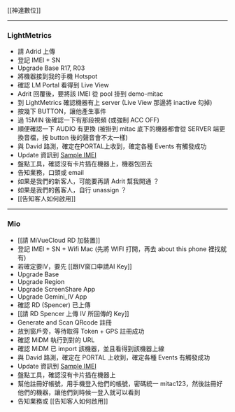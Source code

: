 [[神達數位]]

---

### LightMetrics
- 請 Adrid 上傳
- 登記 IMEI + SN
- Upgrade Base R17, R03
- 將機器接到我的手機 Hotspot
- 確認 LM Portal 看得到 Live View
- Adrit 回覆後，要將該 IMEI 從 pool 掛到 demo-mitac
- 到 LightMetrics 確認機器有上 server (Live View 那邊將 inactive 勾掉)
- 按幾下 BUTTON，讓他產生事件
- 過 15MIN 後確認一下有那段視頻 (或強制 ACC OFF)
- 順便確認一下 AUDIO 有更換 (被掛到 mitac 底下的機器都會從 SERVER 端更換音檔，按 button 後的聲音會不太一樣)
- 與 David 路測，確定在PORTAL上收到，確定各種 Events 有觸發成功
- Update 資訊到 [Sample IMEI](https://docs.google.com/spreadsheets/d/1b-vdVmNpRJRRcMJKQ6YLuKp7PbTOslTs/edit?usp=sharing&ouid=112782493369308983971&rtpof=true&sd=true)
- 盤點工具，確認沒有卡片插在機器上，機器包回去
- 告知業務，口頭或 email
- 如果是我們的新客人，可能要再請 Adrit 幫我開通 ？
- 如果是我們的舊客人，自行 unassign ？
- [[告知客人如何啟用]]

---

### Mio
- [[請 MiVueCloud RD 加裝置]]
- 登記 IMEI + SN + Wifi Mac (先將 WIFI 打開，再去 about this phone 裡找就有)
- 若確定要IV，要先 [[跟IV窗口申請AI Key]]
- Upgrade Base
- Upgrade Region
- Upgrade ScreenShare App
- Upgrade Gemini_IV App
- 確認 RD (Spencer) 已上傳
- [[請 RD Spencer 上傳 IV 所回傳的 Key]]
- Generate and Scan QRcode 註冊
- 放到窗戶旁，等待取得 Token + GPS 註冊成功
- 確認 MiDM 執行到對的 URL
- 確認 MiDM 已 import 該機器，並且看得到該機器上線
- 與 David 路測，確定在 PORTAL 上收到，確定各種 Events 有觸發成功
- Update 資訊到 [Sample IMEI](https://docs.google.com/spreadsheets/d/1b-vdVmNpRJRRcMJKQ6YLuKp7PbTOslTs/edit?usp=sharing&ouid=112782493369308983971&rtpof=true&sd=true)
- 盤點工具，確認沒有卡片插在機器上
- 幫他註冊好帳號，用手機登入他們的帳號，密碼統一 mitac123，然後註冊好他們的機器，讓他們到時候一登入就可以看到
- 告知業務或 [[告知客人如何啟用]]